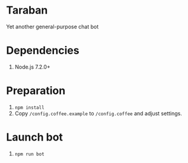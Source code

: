 # Taraban
Yet another general-purpose chat bot

# Dependencies
1. Node.js 7.2.0+

# Preparation
1. `npm install`
2. Copy `/config.coffee.example` to `/config.coffee` and adjust settings.

# Launch bot
1. `npm run bot`
